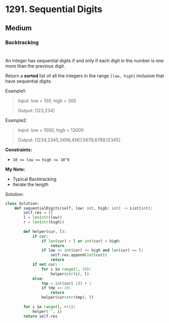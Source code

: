 # 1291. Sequential Digits
## Medium
### Backtracking
#

An integer has sequential digits if and only if each digit in the number is one more than the previous digit.

Return a **sorted** list of all the integers in the range ```[low, high]``` inclusive that have sequential digits.

Example1:
> Input: low = 100, high = 300
> 
> Output: [123,234]

Example2:
> Input: low = 1000, high = 13000
> 
> Output: [1234,2345,3456,4567,5678,6789,12345]

**Constraints:** 
* ```10 <= low <= high <= 10^9```

**My Note:**
* Typical Backtracking
* Iterate the length

Solution:
```python
class Solution:
    def sequentialDigits(self, low: int, high: int) -> List[int]:
        self.res = []
        l = len(str(low))
        r = len(str(high))
        
        def helper(cur, l):
            if cur:
                if len(cur) > l or int(cur) > high:
                    return
                if low <= int(cur) <= high and len(cur) == l:
                    self.res.append(int(cur))
                    return
            if not cur:
                for i in range(1, 10):
                    helper(str(i), l)
            else:
                tmp = int(cur[-1]) + 1
                if tmp == 10:
                    return
                helper(cur+str(tmp), l)
        
        for i in range(l, r+1):
            helper('', i)
        return self.res
```
